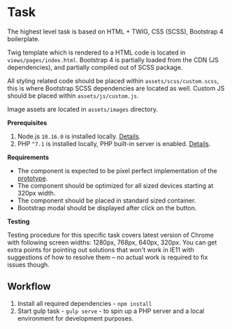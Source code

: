 # Task

The highest level task is based on HTML + TWIG, CSS (SCSS), Bootstrap 4 boilerplate.

Twig template which is rendered to a HTML code is located in `views/pages/index.html`. Bootstrap 4 is partially loaded from the CDN (JS dependencies), and partially compiled out of SCSS package.

All styling related code should be placed within `assets/scss/custom.scss`, this is where Bootstrap SCSS dependencies are located as well. Custom JS should be placed within `assets/js/custom.js`.

Image assets are located in `assets/images` directory.

**Prerequisites**

1. Node.js `10.16.0` is installed locally. [Details](https://nodejs.org/en/).
2. PHP `^7.1` is installed locally, PHP built-in server is enabled. [Details](https://www.php.net/manual/en/features.commandline.webserver.php).

**Requirements**

- The component is expected to be pixel perfect implementation of the [prototype](https://xd.adobe.com/spec/9981f5d9-8668-4cc6-526f-53b0e436b63e-efb0/). 
- The component should be optimized for all sized devices starting at 320px width. 
- The component should be placed in standard sized container.
- Bootstrap modal should be displayed after click on the button.

**Testing**

Testing procedure for this specific task covers latest version of Chrome with following screen widths: 1280px, 768px, 640px, 320px. You can get extra points for pointing out solutions that won't work in IE11 with suggestions of how to resolve them – no actual work is required to fix issues though.

## Workflow

1. Install all required dependencies - `npm install`
2. Start gulp task - `gulp serve` - to spin up a PHP server and a local environment for development purposes.